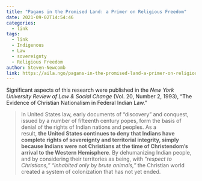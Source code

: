 ```yaml
---
title: "Pagans in the Promised Land: a Primer on Religious Freedom"
date: 2021-09-02T14:54:46
categories:
  - link
tags:
  - link
  - Indigenous
  - Law
  - sovereignty
  - Religious Freedom
author: Steven-Newcomb
link: https://aila.ngo/pagans-in-the-promised-land-a-primer-on-religious-freedom/
---
```

Significant aspects of this research were published in the _New York University Review of Law & Social Change_ (Vol. 20, Number 2, 1993), “The Evidence of Christian Nationalism in Federal Indian Law.”
>In United States law, early documents of “discovery” and conquest, issued by a number of fifteenth century popes, form the basis of denial of the rights of Indian nations and peoples. As a result, **the United States continues to deny that Indians have complete rights of sovereignty and territorial integrity, simply because Indians were not Christians at the time of Christendom’s arrival to the Western Hemisphere**. By dehumanizing Indian people, and by considering their territories as being, with “_respect to Christians,” “inhabited only by brute animals,”_ the Christian world created a system of colonization that has not yet ended.

